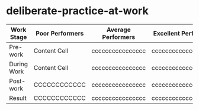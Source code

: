 deliberate-practice-at-work
===========================

| Work Stage    | Poor Performers | Average Performers | Excellent Performers |
| ------------- | -------------   | -----------------  | -------------------  |
| Pre-work      | Content Cell    | cccccccccccccccc   | ccccccccccccccccccc  |
| During Work   | Content Cell    | cccccccccccccccc   | ccccccccccccccccccc  |
| Post-work     | CCCCCCCCCCCC    | cccccccccccccccc   | ccccccccccccccccccc  |
| Result        | CCCCCCCCCCCC    | cccccccccccccccc   | ccccccccccccccccccc  |
